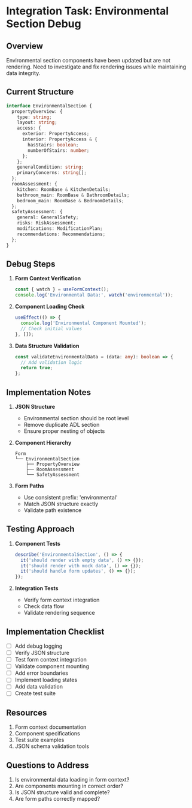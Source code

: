 # Integration Task: Environmental Section Debug

## Overview
Environmental section components have been updated but are not rendering. Need to investigate and fix rendering issues while maintaining data integrity.

## Current Structure
```typescript
interface EnvironmentalSection {
  propertyOverview: {
    type: string;
    layout: string;
    access: {
      exterior: PropertyAccess;
      interior: PropertyAccess & {
        hasStairs: boolean;
        numberOfStairs: number;
      };
    };
    generalCondition: string;
    primaryConcerns: string[];
  };
  roomAssessment: {
    kitchen: RoomBase & KitchenDetails;
    bathroom_main: RoomBase & BathroomDetails;
    bedroom_main: RoomBase & BedroomDetails;
  };
  safetyAssessment: {
    general: GeneralSafety;
    risks: RiskAssessment;
    modifications: ModificationPlan;
    recommendations: Recommendations;
  };
}
```

## Debug Steps

1. **Form Context Verification**
   ```typescript
   const { watch } = useFormContext();
   console.log('Environmental Data:', watch('environmental'));
   ```

2. **Component Loading Check**
   ```typescript
   useEffect(() => {
     console.log('Environmental Component Mounted');
     // Check initial values
   }, []);
   ```

3. **Data Structure Validation**
   ```typescript
   const validateEnvironmentalData = (data: any): boolean => {
     // Add validation logic
     return true;
   };
   ```

## Implementation Notes

1. **JSON Structure**
   - Environmental section should be root level
   - Remove duplicate ADL section
   - Ensure proper nesting of objects

2. **Component Hierarchy**
   ```
   Form
   └── EnvironmentalSection
       ├── PropertyOverview
       ├── RoomAssessment
       └── SafetyAssessment
   ```

3. **Form Paths**
   - Use consistent prefix: 'environmental'
   - Match JSON structure exactly
   - Validate path existence

## Testing Approach

1. **Component Tests**
   ```typescript
   describe('EnvironmentalSection', () => {
     it('should render with empty data', () => {});
     it('should render with mock data', () => {});
     it('should handle form updates', () => {});
   });
   ```

2. **Integration Tests**
   - Verify form context integration
   - Check data flow
   - Validate rendering sequence

## Implementation Checklist

- [ ] Add debug logging
- [ ] Verify JSON structure
- [ ] Test form context integration
- [ ] Validate component mounting
- [ ] Add error boundaries
- [ ] Implement loading states
- [ ] Add data validation
- [ ] Create test suite

## Resources
1. Form context documentation
2. Component specifications
3. Test suite examples
4. JSON schema validation tools

## Questions to Address
1. Is environmental data loading in form context?
2. Are components mounting in correct order?
3. Is JSON structure valid and complete?
4. Are form paths correctly mapped?